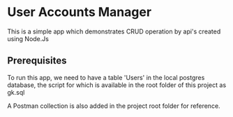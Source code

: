 # User Accounts Manager

This is a simple app which demonstrates CRUD operation by api's created using Node.Js

## Prerequisites
To run this app, we need to have a table 'Users' in the local postgres database, the script for which is available in the root folder of this project as gk.sql

A Postman collection is also added in the project root folder for reference.
